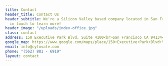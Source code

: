 ```yaml
---
title: Contact
header_title: Contact Us
header_subtitle: We're a Silicon Valley based company located in San Francisco. Get
  in touch to learn more!
header_image: "/uploads/index-office.jpg"
class: contact
address: 150 Executive Park Blvd, Suite 4100<br>San Francisco CA 94134<br>
google_map: https://www.google.com/maps/place/150+Executive+Park+Blvd+%234100,+San+Francisco,+CA+94134/@37.7108586,-122.3977769,16z/data=!4m5!3m4!1s0x808f7f2f0260f91b:0x3a70a9743773cc23!8m2!3d37.7110114!4d-122.3933781
email: info@cytovale.com
phone: "(562) 881 - 6919"
layout: contact
---
```


